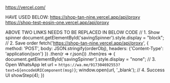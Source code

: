 https://vercel.com/

HAVE USED BELOW:
https://shop-tan-nine.vercel.app/api/proxy 
https://shop-test-eosin-one.vercel.app/api/proxy

ABOVE TWO LINKS NEEDS TO BE REPLACED IN BELOW CODE
 // 1. Show spinner
  document.getElementById('savingSpinner').style.display = "block";
  // 2. Save order
  fetch('https://shop-tan-nine.vercel.app/api/proxy', {
    method: 'POST',
    body: JSON.stringify(orderObj),
    headers: {'Content-Type': 'application/json'}
  })
  .then(r => r.json())
  .then(res => {
    document.getElementById('savingSpinner').style.display = "none";
    // 3. Open WhatsApp
    let url = `https://wa.me/917304692553?text=${encodeURIComponent(msg)}`;
    window.open(url, '_blank');
    // 4. Success UI
    showStep(4);
  })
